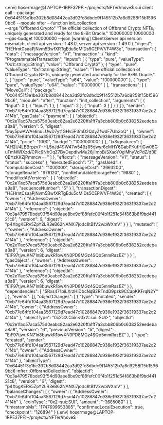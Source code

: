 (.env) hosermage@LAPTOP-1RPE37PF:~/projects/NFTer/move$ sui client call --package 0x64451f3e1be302b8d08442ca3d92fc8dbdc9f145512b7a6d9258f15b15969bc6 --module nfter --function init_collection \
 --args "Offbrand Crypto" "The official collection of Offbrand Crypto NFTs, uniquely generated and ready for the 8-Bit Oracle." 100000000 10000000 \
 --gas-budget 100000000 --json
[warning] Client/Server api version mismatch, client api version : 1.48.0, server api version : 1.49.0
{
"digest": "HEHrntCsaaPjNvm5BwfXRTgEdu5oMiDs5CEPiVVF4W3q",
"transaction": {
"data": {
"messageVersion": "v1",
"transaction": {
"kind": "ProgrammableTransaction",
"inputs": [
{
"type": "pure",
"valueType": "0x1::string::String",
"value": "Offbrand Crypto"
},
{
"type": "pure",
"valueType": "0x1::string::String",
"value": "The official collection of Offbrand Crypto NFTs, uniquely generated and ready for the 8-Bit Oracle."
},
{
"type": "pure",
"valueType": "u64",
"value": "100000000"
},
{
"type": "pure",
"valueType": "u64",
"value": "10000000"
}
],
"transactions": [
{
"MoveCall": {
"package": "0x64451f3e1be302b8d08442ca3d92fc8dbdc9f145512b7a6d9258f15b15969bc6",
"module": "nfter",
"function": "init_collection",
"arguments": [
{
"Input": 0
},
{
"Input": 1
},
{
"Input": 2
},
{
"Input": 3
}
]
}
}
]
},
"sender": "0xb77e64fd104aa3567129d7ead47c10286847c936e1932f36319337ae2c241f4b",
"gasData": {
"payment": [
{
"objectId": "0x2e11ac57aca575d0eabc82aa2e6220ffa1ff7a3cbb806b0c638252eedebaa8a8",
"version": 5,
"digest": "9ay5pwAWAe6nuLUwD7yt1GHv5P3mD2QdyZfwdF7Ub3oQ"
}
],
"owner": "0xb77e64fd104aa3567129d7ead47c10286847c936e1932f36319337ae2c241f4b",
"price": "1000",
"budget": "100000000"
}
},
"txSignatures": [
"AH2U4LBBrpzv7+HL5nJd49W47w549zR5rjwyr6cMHY6GabPKufHjGw06GuTmNWIXzd/CPic9NhOqZ7ByOepdIwMu26jlImoB/SXaoY0glMhyVcPdZ/d3E0BYzKKZjPmmcw=="
]
},
"effects": {
"messageVersion": "v1",
"status": {
"status": "success"
},
"executedEpoch": "7",
"gasUsed": {
"computationCost": "1000000",
"storageCost": "3663200",
"storageRebate": "978120",
"nonRefundableStorageFee": "9880"
},
"modifiedAtVersions": [
{
"objectId": "0x2e11ac57aca575d0eabc82aa2e6220ffa1ff7a3cbb806b0c638252eedebaa8a8",
"sequenceNumber": "5"
}
],
"transactionDigest": "HEHrntCsaaPjNvm5BwfXRTgEdu5oMiDs5CEPiVVF4W3q",
"created": [
{
"owner": {
"AddressOwner": "0xb77e64fd104aa3567129d7ead47c10286847c936e1932f36319337ae2c241f4b"
},
"reference": {
"objectId": "0x3a479578bde93f54d90aee8be9cf88fefc00f4b1f251c54f863b8f9bd44121c8",
"version": 6,
"digest": "p4XbgKERv5ZpY2LR3eB62NANXi7jodc8tB1V2wbWXmV"
}
}
],
"mutated": [
{
"owner": {
"AddressOwner": "0xb77e64fd104aa3567129d7ead47c10286847c936e1932f36319337ae2c241f4b"
},
"reference": {
"objectId": "0x2e11ac57aca575d0eabc82aa2e6220ffa1ff7a3cbb806b0c638252eedebaa8a8",
"version": 6,
"digest": "EiF97tjwuKN71n8buwkR1bwXN3PD8MGz4SQo5mmRazEZ"
}
}
],
"gasObject": {
"owner": {
"AddressOwner": "0xb77e64fd104aa3567129d7ead47c10286847c936e1932f36319337ae2c241f4b"
},
"reference": {
"objectId": "0x2e11ac57aca575d0eabc82aa2e6220ffa1ff7a3cbb806b0c638252eedebaa8a8",
"version": 6,
"digest": "EiF97tjwuKN71n8buwkR1bwXN3PD8MGz4SQo5mmRazEZ"
}
},
"dependencies": [
"5Rxs471piLXrzHiDbcNqB2RTndD9pzk9CCapKKFrqN2Y"
]
},
"events": [],
"objectChanges": [
{
"type": "mutated",
"sender": "0xb77e64fd104aa3567129d7ead47c10286847c936e1932f36319337ae2c241f4b",
"owner": {
"AddressOwner": "0xb77e64fd104aa3567129d7ead47c10286847c936e1932f36319337ae2c241f4b"
},
"objectType": "0x2::coin::Coin<0x2::sui::SUI>",
"objectId": "0x2e11ac57aca575d0eabc82aa2e6220ffa1ff7a3cbb806b0c638252eedebaa8a8",
"version": "6",
"previousVersion": "5",
"digest": "EiF97tjwuKN71n8buwkR1bwXN3PD8MGz4SQo5mmRazEZ"
},
{
"type": "created",
"sender": "0xb77e64fd104aa3567129d7ead47c10286847c936e1932f36319337ae2c241f4b",
"owner": {
"AddressOwner": "0xb77e64fd104aa3567129d7ead47c10286847c936e1932f36319337ae2c241f4b"
},
"objectType": "0x64451f3e1be302b8d08442ca3d92fc8dbdc9f145512b7a6d9258f15b15969bc6::nfter::OffbrandCollection",
"objectId": "0x3a479578bde93f54d90aee8be9cf88fefc00f4b1f251c54f863b8f9bd44121c8",
"version": "6",
"digest": "p4XbgKERv5ZpY2LR3eB62NANXi7jodc8tB1V2wbWXmV"
}
],
"balanceChanges": [
{
"owner": {
"AddressOwner": "0xb77e64fd104aa3567129d7ead47c10286847c936e1932f36319337ae2c241f4b"
},
"coinType": "0x2::sui::SUI",
"amount": "-3685080"
}
],
"timestampMs": "1747699653885",
"confirmedLocalExecution": true,
"checkpoint": "126894"
}
(.env) hosermage@LAPTOP-1RPE37PF:~/projects/NFTer/move$
